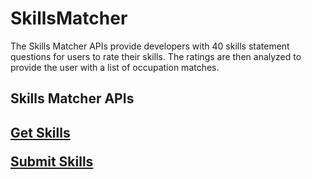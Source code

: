 # SkillsMatcher
The Skills Matcher APIs provide developers with 40 skills statement questions for users to rate their skills. The ratings are then analyzed to provide the user with a list of occupation matches.

<h2>Skills Matcher APIs<h2>

<a href="https://www.careeronestop.org/Developers/WebAPI/SkillsMatcher/get-skills.aspx">Get Skills</a>

<a href="https://www.careeronestop.org/Developers/WebAPI/SkillsMatcher/submit-skills.aspx">Submit Skills</a>
